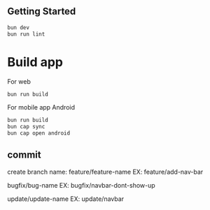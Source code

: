 ## Getting Started

```bash
bun dev
bun run lint
```

# Build app

For web

```bash
bun run build
```

For mobile app Android

```bash
bun run build
bun cap sync
bun cap open android
```

## commit

create branch name:
feature/feature-name
EX: feature/add-nav-bar

bugfix/bug-name
EX: bugfix/navbar-dont-show-up

update/update-name
EX: update/navbar
